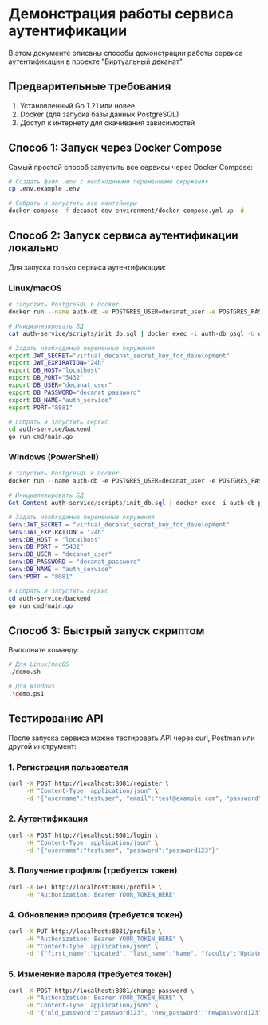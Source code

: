 # Демонстрация работы сервиса аутентификации

В этом документе описаны способы демонстрации работы сервиса аутентификации в проекте "Виртуальный деканат".

## Предварительные требования

1. Установленный Go 1.21 или новее
2. Docker (для запуска базы данных PostgreSQL)
3. Доступ к интернету для скачивания зависимостей

## Способ 1: Запуск через Docker Compose

Самый простой способ запустить все сервисы через Docker Compose:

```bash
# Создать файл .env с необходимыми переменными окружения
cp .env.example .env

# Собрать и запустить все контейнеры
docker-compose -f decanat-dev-environment/docker-compose.yml up -d
```

## Способ 2: Запуск сервиса аутентификации локально

Для запуска только сервиса аутентификации:

### Linux/macOS

```bash
# Запустить PostgreSQL в Docker
docker run --name auth-db -e POSTGRES_USER=decanat_user -e POSTGRES_PASSWORD=decanat_password -e POSTGRES_DB=auth_service -p 5432:5432 -d postgres:latest

# Инициализировать БД
cat auth-service/scripts/init_db.sql | docker exec -i auth-db psql -U decanat_user -d auth_service

# Задать необходимые переменные окружения
export JWT_SECRET="virtual_decanat_secret_key_for_development"
export JWT_EXPIRATION="24h"
export DB_HOST="localhost"
export DB_PORT="5432"
export DB_USER="decanat_user"
export DB_PASSWORD="decanat_password"
export DB_NAME="auth_service"
export PORT="8081"

# Собрать и запустить сервис
cd auth-service/backend
go run cmd/main.go
```

### Windows (PowerShell)

```powershell
# Запустить PostgreSQL в Docker
docker run --name auth-db -e POSTGRES_USER=decanat_user -e POSTGRES_PASSWORD=decanat_password -e POSTGRES_DB=auth_service -p 5432:5432 -d postgres:latest

# Инициализировать БД
Get-Content auth-service/scripts/init_db.sql | docker exec -i auth-db psql -U decanat_user -d auth_service

# Задать необходимые переменные окружения
$env:JWT_SECRET = "virtual_decanat_secret_key_for_development"
$env:JWT_EXPIRATION = "24h"
$env:DB_HOST = "localhost"
$env:DB_PORT = "5432"
$env:DB_USER = "decanat_user"
$env:DB_PASSWORD = "decanat_password"
$env:DB_NAME = "auth_service"
$env:PORT = "8081"

# Собрать и запустить сервис
cd auth-service/backend
go run cmd/main.go
```

## Способ 3: Быстрый запуск скриптом

Выполните команду:

```bash
# Для Linux/macOS
./demo.sh

# Для Windows
.\demo.ps1
```

## Тестирование API

После запуска сервиса можно тестировать API через curl, Postman или другой инструмент:

### 1. Регистрация пользователя

```bash
curl -X POST http://localhost:8081/register \
     -H "Content-Type: application/json" \
     -d '{"username":"testuser", "email":"test@example.com", "password":"password123", "first_name":"Test", "last_name":"User", "role":"student", "group":"IS-21"}'
```

### 2. Аутентификация

```bash
curl -X POST http://localhost:8081/login \
     -H "Content-Type: application/json" \
     -d '{"username":"testuser", "password":"password123"}'
```

### 3. Получение профиля (требуется токен)

```bash
curl -X GET http://localhost:8081/profile \
     -H "Authorization: Bearer YOUR_TOKEN_HERE"
```

### 4. Обновление профиля (требуется токен)

```bash
curl -X PUT http://localhost:8081/profile \
     -H "Authorization: Bearer YOUR_TOKEN_HERE" \
     -H "Content-Type: application/json" \
     -d '{"first_name":"Updated", "last_name":"Name", "faculty":"Updated Faculty"}'
```

### 5. Изменение пароля (требуется токен)

```bash
curl -X POST http://localhost:8081/change-password \
     -H "Authorization: Bearer YOUR_TOKEN_HERE" \
     -H "Content-Type: application/json" \
     -d '{"old_password":"password123", "new_password":"newpassword123"}'
``` 